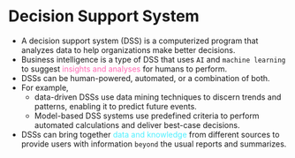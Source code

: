 # Decision Support System
* A decision support system (DSS) is a computerized program that analyzes data to help organizations make better decisions.
* Business intelligence is a type of DSS that uses `AI` and `machine learning` to suggest <span style="color: #FF69B4;">insights and analyses</span> for humans to perform.
* DSSs can be human-powered, automated, or a combination of both.
* For example, 
  * data-driven DSSs use data mining techniques to discern trends and patterns, enabling it to predict future events.
  * Model-based DSS systems use predefined criteria to perform automated calculations and deliver best-case decisions.
* DSSs can bring together <span style="color: #3efd">data and knowledge</span> from different sources to provide users with information `beyond` the usual reports and summarizes.